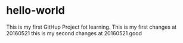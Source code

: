 # hello-world
This is my first GitHup Project fot learning.
This is my first changes at 20160521
this is my second changes at 20160521
good
